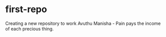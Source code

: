 # first-repo
Creating a new repository to work
Avuthu Manisha - Pain pays the income of each precious thing.
